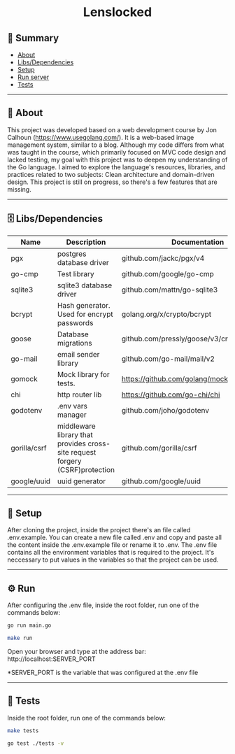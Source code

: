 <h1 align="center">Lenslocked</h1>

## 📜 Summary
- [About](#About)
- [Libs/Dependencies](#Libs/Dependencies)
- [Setup](#Setup)
- [Run server](#Run-server)
- [Tests](#Tests)

---

<a id="About"></a> 
## 📃 About

This project was developed based on a web development course by Jon Calhoun (https://www.usegolang.com/). It is a web-based image management system, similar to a blog. Although my code differs from what was taught in the course, which primarily focused on MVC code design and lacked testing, my goal with this project was to deepen my understanding of the Go language. I aimed to explore the language's resources, libraries, and practices related to two subjects: Clean architecture and domain-driven design. This project is still on progress, so there's a few features that are missing.

---
<a id="Libs/Dependencies"></a> 
## 🗄 Libs/Dependencies </br>

| Name        | Description | Documentation | Installation |
| ----------- | ----------- | ------------- | ----------- |     
| pgx      | postgres database driver       |  github.com/jackc/pgx/v4 |  go get go get github.com/jackc/pgx/v4      |
| go-cmp   | Test library        | github.com/google/go-cmp     |   go get github.com/google/go-cmp          |
|  sqlite3  |   sqlite3 database driver     | github.com/mattn/go-sqlite3    |   go get github.com/mattn/go-sqlite3          |
|  bcrypt  |    Hash generator. Used for encrypt passwords   | golang.org/x/crypto/bcrypt  |   go get golang.org/x/crypto/bcrypt         |
| goose     | Database migrations      | github.com/pressly/goose/v3/cmd/goose@v3 | go install github.com/pressly/goose/v3/cmd/goose@v3      |   
| go-mail       | email sender library              |  github.com/go-mail/mail/v2 | go get github.com/go-mail/mail/v2     |
| gomock           | Mock library for tests.            | https://github.com/golang/mock                 | go get github.com/golang/mock     | 
| chi               |  http router  lib | https://github.com/go-chi/chi                   | go get github.com/go-chi/chi   |
| godotenv             | .env vars manager              | github.com/joho/godotenv             | go get github.com/joho/godotenv    | 
| gorilla/csrf         | middleware library that provides cross-site request forgery (CSRF)protection             | github.com/gorilla/csrf               | go get github.com/gorilla/csrf               | 
| google/uuid                 | uuid generator                   | github.com/google/uuid                        | go get github.com/google/uuid  |

---

<a id="Setup"></a> 
## 🔧 Setup

After cloning the project, inside the project there's an file called .env.example. You can create a new file called .env and copy and
paste all the content inside the .env.example file or rename it to .env. The .env file contains all the environment variables that is required
to the project. It's neccessary to put values in the variables so that the project can be used.

---
<a id="Run-server"></a> 
## ⚙️ Run

After configuring the .env file, inside the root folder, run one of the commands below:

```bash
go run main.go 
```

```bash
make run
```

Open your browser and type at the address bar: http://localhost:SERVER_PORT

*SERVER_PORT is the variable that was configured at the .env file

---
<a id="Tests"></a> 
## 🧪 Tests

Inside the root folder, run one of the commands below:

```bash
make tests
```

```bash
go test ./tests -v
```

